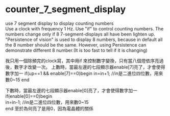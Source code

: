 # counter_7_segment_display
use 7 segment display to display counting numbers<br />
Use a clock with frequency 1 Hz.
Use "if" to control counting numbers.
The numbers change only if 8 7-segment-displays all have been lighten up.
"Persistence of vision" is used to display 8 numbers, because in default all the 8 number should be the same.
However, using Persistence can demonstrate different 8 number.(It is too fast to tell if it is changing)

我只用一個除頻完的clock寫，其中用if 來控制數字變換，只有當八個燈依序亮過後，數字才改變一次。
上數時，當最左邊的七段顯示器enable[7]亮了，才會使得數字加一
if(up==1 && enable[7]==0)begin
					in=in+1;  //in是二進位四位數，用來數0~15
				end
        
下數時，當最左邊的七段顯示器enable[0]亮了，才會使得數字加一
if(enable[0]==0)begin             
					in=in-1; //in是二進位四位數，用來數0~15                                       
				end
至於為何亮了是用0，因為電晶體的關係

